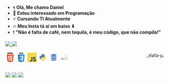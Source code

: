 - :cyclone: **Olá, Me chamo Daniel**
- 👀 __Estou interessado em Programação__
- :zap: **Cursando TI Atualmente**
- :fire: __Meu Insta tá aí em baixo ⬇__
- :exclamation: **"Não é falta de café, nem tequila, é meu código, que não compila!"**



<div>
<a href="https://github.com/Daniel1702/github-readme-stats">
  <img height="180em" src="https://github-readme-stats.vercel.app/api?username=Daniel1702&show_icons=true&include_all_commits=true&count_private=true&theme=tokyonight"/>
</a>
<a href="https://github.com/Daniel1702/github-readme-stats">
  <img height="180em" src="https://github-readme-stats.vercel.app/api/top-langs/?username=Daniel1702&layout=compact&langs_count=7&theme=tokyonight" />
</a>
</div>

<div  style="display: inline_block"><br>
<code><img height="30" alt="Andradh-Html" src="https://raw.githubusercontent.com/github/explore/80688e429a7d4ef2fca1e82350fe8e3517d3494d/topics/html/html.png"></code>
<code><img height="30" alt="Andradh-Css" src="https://raw.githubusercontent.com/github/explore/80688e429a7d4ef2fca1e82350fe8e3517d3494d/topics/css/css.png"></code>
<code><img height="30" alt="Andradh-Js" src="https://raw.githubusercontent.com/github/explore/80688e429a7d4ef2fca1e82350fe8e3517d3494d/topics/javascript/javascript.png"></code>
<code><img height="30" alt="Andradh-Python" src="https://raw.githubusercontent.com/github/explore/5c058a388828bb5fde0bcafd4bc867b5bb3f26f3/topics/python/python.png"></code>
<code><img height="30" alt="Andradh-Sql" src="https://raw.githubusercontent.com/github/explore/80688e429a7d4ef2fca1e82350fe8e3517d3494d/topics/sql/sql.png"></code> 
<code><img height="30" alt="Andradh-MySql" src="https://raw.githubusercontent.com/github/explore/80688e429a7d4ef2fca1e82350fe8e3517d3494d/topics/mysql/mysql.png"></code> 
  
  <img align="right" alt="Rafa-pic" height="200" style="border-radius:50px;" src="https://media.discordapp.net/attachments/1099032413935505501/1099033063457050725/Dean_Youtuber_44c4e587-2bd6-48d3-b3ed-33edc23bbd4b.png?width=700&height=700">
</div>

##

<div> 
  <a href="https://instagram.com/danielandrade248" target="_blank"><img src="https://img.shields.io/badge/-Instagram-%23E4405F?style=for-the-badge&logo=instagram&logoColor=white" target="_blank"></a>
 <!--- 	<a href="https://www.twitch.tv/rafaballerinii" target="_blank"><img src="https://img.shields.io/badge/Twitch-9146FF?style=for-the-badge&logo=twitch&logoColor=white" target="_blank"></a>
<a href="https://discord.gg/wagxzStdcR" target="_blank"><img src="https://img.shields.io/badge/Discord-7289DA?style=for-the-badge&logo=discord&logoColor=white" target="_blank"></a> --->
  <a href = "mailto:danielandrades121@gmail.com"><img src="https://img.shields.io/badge/-Gmail-%23333?style=for-the-badge&logo=gmail&logoColor=white" target="_blank"></a>
  <a href="https://www.linkedin.com/in/daniel-andrades" target="_blank"><img src="https://img.shields.io/badge/-LinkedIn-%230077B5?style=for-the-badge&logo=linkedin&logoColor=white" target="_blank"></a> 
  
</div>


<!---![Snake animation](https://github/com/Daniel1702/Daniel1702/blob/output/github-contribution-grid-snake.svg)--->


<!---
Daniel1702/Daniel1702 is a ✨ special ✨ repository because its `README.md` (this file) appears on your GitHub profile.
You can click the Preview link to take a look at your changes.
--->
